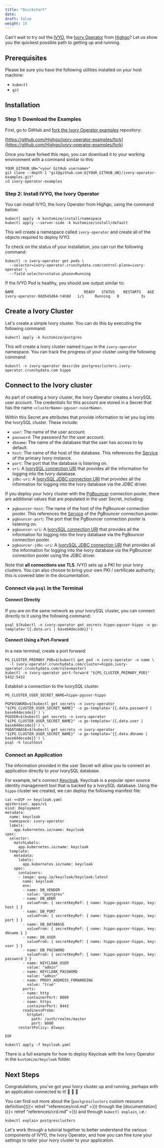 ```yaml
---
title: "Quickstart"
date:
draft: false
weight: 10
---
```


Can't wait to try out the [IVYO](https://github.com/Highgo/ivory-operator), the [Ivory Operator](https://github.com/Highgo/ivory-operator) from [Highgo](https://www.crunchydata.com)? Let us show you the quickest possible path to getting up and running.

## Prerequisites

Please be sure you have the following utilities installed on your host machine:

- `kubectl`
- `git`

## Installation

### Step 1: Download the Examples

First, go to GitHub and [fork the Ivory Operator examples](https://github.com/Highgo/ivory-operator-examples/fork) repository:

[https://github.com/Highgo/ivory-operator-examples/fork](https://github.com/Highgo/ivory-operator-examples/fork)

Once you have forked this repo, you can download it to your working environment with a command similar to this:

```
YOUR_GITHUB_UN="<your GitHub username>"
git clone --depth 1 "git@github.com:${YOUR_GITHUB_UN}/ivory-operator-examples.git"
cd ivory-operator-examples
```
### Step 2: Install IVYO, the Ivory Operator

You can install IVYO, the Ivory Operator from Highgo, using the command below:

```
kubectl apply -k kustomize/install/namespace
kubectl apply --server-side -k kustomize/install/default
```

This will create a namespace called `ivory-operator` and create all of the objects required to deploy IVYO.

To check on the status of your installation, you can run the following command:

```
kubectl -n ivory-operator get pods \
  --selector=ivory-operator.crunchydata.com/control-plane=ivory-operator \
  --field-selector=status.phase=Running
```

If the IVYO Pod is healthy, you should see output similar to:

```
NAME                                READY   STATUS    RESTARTS   AGE
ivory-operator-9dd545d64-t4h8d   1/1     Running   0          3s
```

## Create a Ivory Cluster

Let's create a simple Ivory cluster. You can do this by executing the following command:

```
kubectl apply -k kustomize/postgres
```

This will create a Ivory cluster named `hippo` in the `ivory-operator` namespace. You can track the progress of your cluster using the following command:

```
kubectl -n ivory-operator describe postgresclusters.ivory-operator.crunchydata.com hippo
```

## Connect to the Ivory cluster

As part of creating a Ivory cluster, the Ivory Operator creates a IvorySQL user account. The credentials for this account are stored in a Secret that has the name `<clusterName>-pguser-<userName>`.

Within this Secret are attributes that provide information to let you log into the IvorySQL cluster. These include:

- `user`: The name of the user account.
- `password`: The password for the user account.
- `dbname`: The name of the database that the user has access to by default.
- `host`: The name of the host of the database.
  This references the [Service](https://kubernetes.io/docs/concepts/services-networking/service/) of the primary Ivory instance.
- `port`: The port that the database is listening on.
- `uri`: A [IvorySQL connection URI](https://www.postgresql.org/docs/current/libpq-connect.html#LIBPQ-CONNSTRING)
  that provides all the information for logging into the Ivory database.
- `jdbc-uri`: A [IvorySQL JDBC connection URI](https://jdbc.postgresql.org/documentation/use/)
  that provides all the information for logging into the Ivory database via the JDBC driver.

If you deploy your Ivory cluster with the [PgBouncer](https://www.pgbouncer.org/) connection pooler, there are additional values that are populated in the user Secret, including:

- `pgbouncer-host`: The name of the host of the PgBouncer connection pooler.
  This references the [Service](https://kubernetes.io/docs/concepts/services-networking/service/) of the PgBouncer connection pooler.
- `pgbouncer-port`: The port that the PgBouncer connection pooler is listening on.
- `pgbouncer-uri`: A [IvorySQL connection URI](https://www.postgresql.org/docs/current/libpq-connect.html#LIBPQ-CONNSTRING)
  that provides all the information for logging into the Ivory database via the PgBouncer connection pooler.
- `pgbouncer-jdbc-uri`: A [IvorySQL JDBC connection URI](https://jdbc.postgresql.org/documentation/use/)
  that provides all the information for logging into the Ivory database via the PgBouncer connection pooler using the JDBC driver.

Note that **all connections use TLS**. IVYO sets up a PKI for your Ivory clusters. You can also choose to bring your own PKI / certificate authority; this is covered later in the documentation.

### Connect via `psql` in the Terminal

#### Connect Directly

If you are on the same network as your IvorySQL cluster, you can connect directly to it using the following command:

```
psql $(kubectl -n ivory-operator get secrets hippo-pguser-hippo -o go-template='{{.data.uri | base64decode}}')
```

#### Connect Using a Port-Forward

In a new terminal, create a port forward:

```
PG_CLUSTER_PRIMARY_POD=$(kubectl get pod -n ivory-operator -o name \
  -l ivory-operator.crunchydata.com/cluster=hippo,ivory-operator.crunchydata.com/role=master)
kubectl -n ivory-operator port-forward "${PG_CLUSTER_PRIMARY_POD}" 5432:5432
```

Establish a connection to the IvorySQL cluster.

```
PG_CLUSTER_USER_SECRET_NAME=hippo-pguser-hippo

PGPASSWORD=$(kubectl get secrets -n ivory-operator "${PG_CLUSTER_USER_SECRET_NAME}" -o go-template='{{.data.password | base64decode}}') \
PGUSER=$(kubectl get secrets -n ivory-operator "${PG_CLUSTER_USER_SECRET_NAME}" -o go-template='{{.data.user | base64decode}}') \
PGDATABASE=$(kubectl get secrets -n ivory-operator "${PG_CLUSTER_USER_SECRET_NAME}" -o go-template='{{.data.dbname | base64decode}}') \
psql -h localhost
```

### Connect an Application

The information provided in the user Secret will allow you to connect an application directly to your IvorySQL database.

For example, let's connect [Keycloak](https://www.keycloak.org/). Keycloak is a popular open source identity management tool that is backed by a IvorySQL database. Using the `hippo` cluster we created, we can deploy the following manifest file:

```
cat <<EOF >> keycloak.yaml
apiVersion: apps/v1
kind: Deployment
metadata:
  name: keycloak
  namespace: ivory-operator
  labels:
    app.kubernetes.io/name: keycloak
spec:
  selector:
    matchLabels:
      app.kubernetes.io/name: keycloak
  template:
    metadata:
      labels:
        app.kubernetes.io/name: keycloak
    spec:
      containers:
      - image: quay.io/keycloak/keycloak:latest
        name: keycloak
        env:
        - name: DB_VENDOR
          value: "postgres"
        - name: DB_ADDR
          valueFrom: { secretKeyRef: { name: hippo-pguser-hippo, key: host } }
        - name: DB_PORT
          valueFrom: { secretKeyRef: { name: hippo-pguser-hippo, key: port } }
        - name: DB_DATABASE
          valueFrom: { secretKeyRef: { name: hippo-pguser-hippo, key: dbname } }
        - name: DB_USER
          valueFrom: { secretKeyRef: { name: hippo-pguser-hippo, key: user } }
        - name: DB_PASSWORD
          valueFrom: { secretKeyRef: { name: hippo-pguser-hippo, key: password } }
        - name: KEYCLOAK_USER
          value: "admin"
        - name: KEYCLOAK_PASSWORD
          value: "admin"
        - name: PROXY_ADDRESS_FORWARDING
          value: "true"
        ports:
        - name: http
          containerPort: 8080
        - name: https
          containerPort: 8443
        readinessProbe:
          httpGet:
            path: /auth/realms/master
            port: 8080
      restartPolicy: Always

EOF

kubectl apply -f keycloak.yaml
```

There is a full example for how to deploy Keycloak with the Ivory Operator in the `kustomize/keycloak` folder.

## Next Steps

Congratulations, you've got your Ivory cluster up and running, perhaps with an application connected to it! &#x1f44f; &#x1f44f; &#x1f44f;

You can find out more about the [`postgresclusters` custom resource definition]({{< relref "references/crd.md" >}}) through the [documentation]({{< relref "references/crd.md" >}}) and through `kubectl explain`, i.e.:

```
kubectl explain postgresclusters
```

Let's work through a tutorial together to better understand the various components of IVYO, the Ivory Operator, and how you can fine tune your settings to tailor your Ivory cluster to your application.
